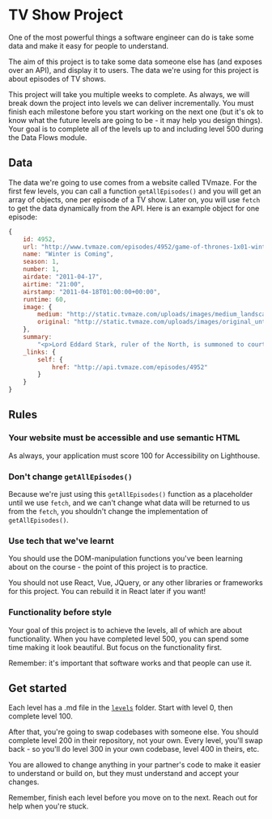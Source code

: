 # TV Show Project

One of the most powerful things a software engineer can do is take some data and make it easy for people to understand.

The aim of this project is to take some data someone else has (and exposes over an API), and display it to users. The data we're using for this project is about episodes of TV shows.

This project will take you multiple weeks to complete. As always, we will break down the project into levels we can deliver incrementally. You must finish each milestone before you start working on the next one (but it's ok to know what the future levels are going to be - it may help you design things). Your goal is to complete all of the levels up to and including level 500 during the Data Flows module.

## Data

The data we're going to use comes from a website called TVmaze. For the first few levels, you can call a function `getAllEpisodes()` and you will get an array of objects, one per episode of a TV show. Later on, you will use `fetch` to get the data dynamically from the API. Here is an example object for one episode:

```js
{
    id: 4952,
    url: "http://www.tvmaze.com/episodes/4952/game-of-thrones-1x01-winter-is-coming",
    name: "Winter is Coming",
    season: 1,
    number: 1,
    airdate: "2011-04-17",
    airtime: "21:00",
    airstamp: "2011-04-18T01:00:00+00:00",
    runtime: 60,
    image: {
        medium: "http://static.tvmaze.com/uploads/images/medium_landscape/1/2668.jpg",
        original: "http://static.tvmaze.com/uploads/images/original_untouched/1/2668.jpg"
    },
    summary:
        "<p>Lord Eddard Stark, ruler of the North, is summoned to court by his old friend, King Robert Baratheon, to serve as the King's Hand. Eddard reluctantly agrees after learning of a possible threat to the King's life. Eddard's bastard son Jon Snow must make a painful decision about his own future, while in the distant east Viserys Targaryen plots to reclaim his father's throne, usurped by Robert, by selling his sister in marriage.</p>",
    _links: {
        self: {
            href: "http://api.tvmaze.com/episodes/4952"
        }
    }
}
```

## Rules

### Your website must be accessible and use semantic HTML

As always, your application must score 100 for Accessibility on Lighthouse.

### Don't change `getAllEpisodes()`

Because we're just using this `getAllEpisodes()` function as a placeholder until we use `fetch`, and we can't change what data will be returned to us from the `fetch`, you shouldn't change the implementation of `getAllEpisodes()`.

### Use tech that we've learnt

You should use the DOM-manipulation functions you've been learning about on the course - the point of this project is to practice.

You should not use React, Vue, JQuery, or any other libraries or frameworks for this project. You can rebuild it in React later if you want!

### Functionality before style

Your goal of this project is to achieve the levels, all of which are about functionality. When you have completed level 500, you can spend some time making it look beautiful. But focus on the functionality first.

Remember: it's important that software works and that people can use it.

## Get started

Each level has a .md file in the [`levels`](./levels) folder. Start with level 0, then complete level 100.

After that, you're going to swap codebases with someone else. You should complete level 200 in their repository, not your own. Every level, you'll swap back - so you'll do level 300 in your own codebase, level 400 in theirs, etc.

You are allowed to change anything in your partner's code to make it easier to understand or build on, but they must understand and accept your changes.

Remember, finish each level before you move on to the next. Reach out for help when you're stuck.
